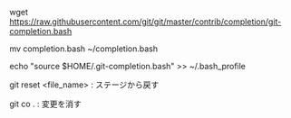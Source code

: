 wget https://raw.githubusercontent.com/git/git/master/contrib/completion/git-completion.bash

mv completion.bash ~/completion.bash

echo "source $HOME/.git-completion.bash" >> ~/.bash_profile



git reset <file_name> : ステージから戻す

git co . : 変更を消す